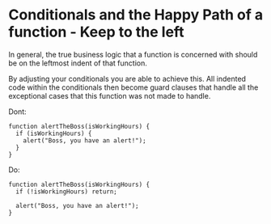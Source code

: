 # Conditionals and the Happy Path of a function - Keep to the left

In general, the true business logic that a function is concerned with should be on the leftmost indent of that function.

By adjusting your conditionals you are able to achieve this. All indented code within the conditionals then become guard clauses that handle all the exceptional cases that this function was not made to handle.


Dont:
```
function alertTheBoss(isWorkingHours) {
  if (isWorkingHours) {
    alert("Boss, you have an alert!");
  }
}
```

Do:
```
function alertTheBoss(isWorkingHours) {
  if (!isWorkingHours) return;

  alert("Boss, you have an alert!");
}
```
